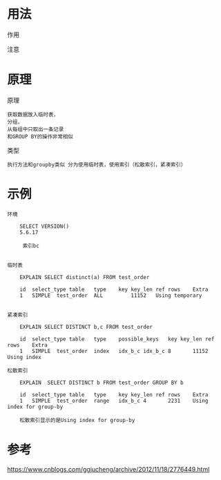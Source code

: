 

# 用法

作用

注意


# 原理

原理

	获取数据放入临时表，
	分组，
	从每组中只取出一条记录
	和GROUP BY的操作非常相似

类型

	执行方法和groupby类似 分为使用临时表，使用索引（松散索引，紧凑索引）

# 示例

	环境
		
		SELECT VERSION()
		5.6.17
		
		 索引bc
		

	临时表

		EXPLAIN SELECT distinct(a) FROM test_order 

		id	select_type	table	type	key	key_len	ref	rows	Extra
		1	SIMPLE	test_order	ALL			11152	Using temporary


	紧凑索引

		EXPLAIN SELECT DISTINCT b,c FROM test_order

		id	select_type	table	type	possible_keys	key	key_len	ref	rows	Extra
		1	SIMPLE	test_order	index	idx_b_c	idx_b_c	8		11152	Using index

	松散索引

		EXPLAIN  SELECT DISTINCT b FROM test_order GROUP BY b

		id	select_type	table	type	key	key_len	ref	rows	Extra
		1	SIMPLE	test_order	range	idx_b_c	4		2231	Using index for group-by

		松散索引显示的是Using index for group-by


# 参考

https://www.cnblogs.com/ggjucheng/archive/2012/11/18/2776449.html
